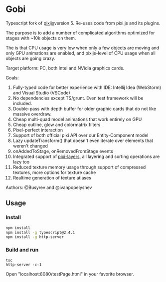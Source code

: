 # Gobi
Typescript fork of [pixijs](https://github.com/pixijs/pixi.js)version 5. Re-uses code from pixi.js and its plugins.

The purpose is to add a number of complicated algorithms optimized for stages with ~10k objects on them.

The is that CPU usage is very low when only a few objects are moving and only GPU animations are enabled, and pixijs-level of CPU usage when all objects are going crazy.

Target platform: PC, both Intel and NVidia graphics cards.

Goals:
1. Fully-typed code for better experience with IDE: Intellij Idea (WebStorm) and Visual Studio (VSCode) 
2. No dependencies except TS/grunt. Even test framework will be included.
3. Double-pass with depth buffer for older graphic cards that do not like massive overdraw.
4. Cheap multi-quad model animations that work entirely on GPU
5. Cheap outline, glow and colormatrix filters
6. Pixel-perfect interaction
7. Support of both official pixi API over our Entity-Component model
8. Lazy updateTransform() that doesn't even iterate over elements that weren't changed
9. onAddedToStage, onRemovedFromStage events
10. Integrated support of [pixi-layers](https://github.com/pixijs/pixi-display/tree/layers), all layering and sorting operations are lazy too
11. Reduced texture memory usage through support of compressed textures, more options for texture cache
12. Realtime generation of texture atlases

Authors: @Busyrev and @ivanpopelyshev

## Usage

### Install

```bash
npm install
npm install -g typescript@2.4.1
npm install -g http-server
```

### Build and run

```
tsc
http-server -c-1
```

Open "localhost:8080/testPage.html" in your favorite browser.
